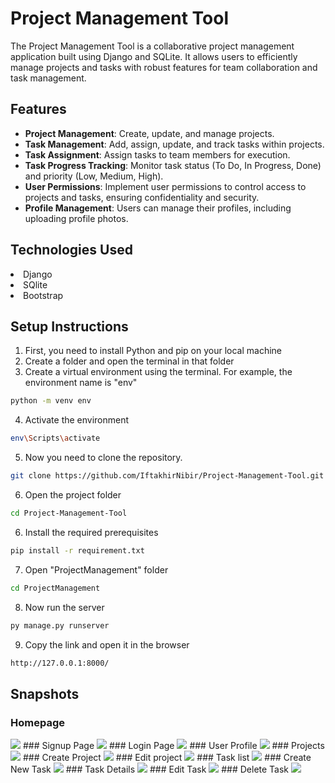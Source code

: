 # Project Management Tool

The Project Management Tool is a collaborative project management application built using Django and SQLite. It allows users to efficiently manage projects and tasks with robust features for team collaboration and task management.

## Features

- **Project Management**: Create, update, and manage projects.
- **Task Management**: Add, assign, update, and track tasks within projects.
- **Task Assignment**: Assign tasks to team members for execution.
- **Task Progress Tracking**: Monitor task status (To Do, In Progress, Done) and priority (Low, Medium, High).
- **User Permissions**: Implement user permissions to control access to projects and tasks, ensuring confidentiality and security.
- **Profile Management**: Users can manage their profiles, including uploading profile photos.

## Technologies Used
<li>Django</li>
<li>SQlite</li>
<li>Bootstrap</li>

## Setup Instructions
1. First, you need to install Python and pip on your local machine
2. Create a folder and open the terminal in that folder
3. Create a virtual environment using the terminal. For example, the environment name is "env"
```bash
python -m venv env 
```
4. Activate the environment
```bash
env\Scripts\activate
```
5. Now you need to clone the repository.
```sh
git clone https://github.com/IftakhirNibir/Project-Management-Tool.git
```
6. Open the project folder
```sh
cd Project-Management-Tool
```
6. Install the required prerequisites
```sh
pip install -r requirement.txt
```
7. Open "ProjectManagement" folder
```sh
cd ProjectManagement
```
8. Now run the server
```sh
py manage.py runserver
```
9. Copy the link and open it in the browser
```sh
http://127.0.0.1:8000/
```

## Snapshots
### Homepage
<img src="Snapshots/homepage.png">
### Signup Page
<img src="Snapshots/signup.png">
### Login Page
<img src="Snapshots/login.png">
### User Profile
<img src="Snapshots/profile.png">
### Projects
<img src="Snapshots/projects.png">
### Create Project
<img src="Snapshots/createproject.png">
### Edit project
<img src="Snapshots/editproject.png">
### Task list
<img src="Snapshots/tasklist.png">
### Create New Task
<img src="Snapshots/newtask.png">
### Task Details
<img src="Snapshots/taskdetails.png">
### Edit Task
<img src="Snapshots/edit.png">
### Delete Task
<img src="Snapshots/deletetask.png">









